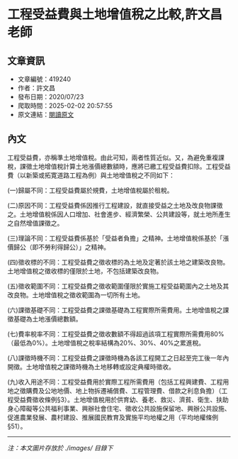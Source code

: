 # 工程受益費與土地增值稅之比較,許文昌老師

## 文章資訊
- 文章編號：419240
- 作者：許文昌
- 發布日期：2020/07/23
- 爬取時間：2025-02-02 20:57:55
- 原文連結：[閱讀原文](https://real-estate.get.com.tw/Columns/detail.aspx?no=419240)

## 內文
工程受益費，亦稱準土地增值稅。由此可知，兩者性質近似。又，為避免重複課稅，課徵土地增值稅計算土地漲價總數額時，應將已繳工程受益費扣除。工程受益費（以新築或拓寛道路工程為例）與土地增值稅之不同如下：

(一)歸屬不同：工程受益費屬於規費，土地增值稅屬於租稅。

(二)原因不同：工程受益費係因推行工程建設，就直接受益之土地及改良物課徵之。土地增值稅係因人口增加、社會進步、經濟繁榮、公共建設等，就土地所產生之自然增值課徵之。

(三)理論不同：工程受益費係基於「受益者負擔」之精神。土地增值稅係基於「漲價歸公（即不勞利得歸公）」之精神。

(四)徵收標的不同：工程受益費之徵收標的為土地及定著於該土地之建築改良物。土地增值稅之徵收標的僅限於土地，不包括建築改良物。

(五)徵收範圍不同：工程受益費之徵收範圍僅限於實施工程受益範圍內之土地及其改良物。土地增值稅之徵收範圍為一切所有土地。

(六)課徵基礎不同：工程受益費之課徵基礎為工程實際所需費用。土地增值稅之課徵基礎為土地漲價總數額。

(七)費率稅率不同：工程受益費之徵收數額不得超過該項工程實際所需費用80%（最低為0%）。土地增值稅之稅率結構為20%、30%、40%之累進稅。

(八)課徵時機不同：工程受益費之課徵時機為各該工程開工之日起至完工後一年內開徵。土地增值稅之課徵時機為土地移轉或設定典權時徵收。

(九)收入用途不同：工程受益費用於實際工程所需費用（包括工程興建費、工程用地之徵購費及公地地價、地上物拆遷補償費、工程管理費、借款之利息負擔）（工程受益費徵收條例§3）。土地增值稅用於供育幼、養老、救災、濟貧、衛生、扶助身心障礙等公共福利事業、興辦社會住宅、徵收公共設施保留地、興辦公共設施、促進農業發展、農村建設、推展國民教育及實施平均地權之用（平均地權條例§51）。

---
*注：本文圖片存放於 ./images/ 目錄下*
